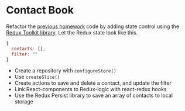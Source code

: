 # Contact Book

Refactor the
[previous homework](https://github.com/Iryna-Holova/goit-react-woolf-hw-04-phonebook)
code by adding state control using the
[Redux Toolkit library](https://redux-toolkit.js.org/). Let the Redux state look
like this.

```js
{
  contacts: [],
  filter: ""
}
```

- Create a repository with `configureStore()`
- Use `createSlice()`
- Create actions to save and delete a contact, and update the filter
- Link React-components to Redux-logic with react-redux hooks
- Use the Redux Persist library to save an array of contacts to local storage
